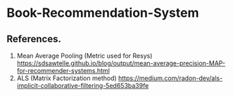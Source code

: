 # Book-Recommendation-System

## References.
1. Mean Average Pooling (Metric used for Resys) https://sdsawtelle.github.io/blog/output/mean-average-precision-MAP-for-recommender-systems.html
2. ALS (Matrix Factorization method) https://medium.com/radon-dev/als-implicit-collaborative-filtering-5ed653ba39fe
